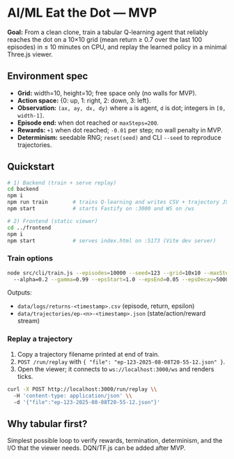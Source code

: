 # AI/ML Eat the Dot — MVP

**Goal:** From a clean clone, train a tabular Q-learning agent that reliably reaches the dot on a 10×10 grid (mean return ≥ 0.7 over the last 100 episodes) in ≤ 10 minutes on CPU, and replay the learned policy in a minimal Three.js viewer.

## Environment spec
- **Grid:** width=10, height=10; free space only (no walls for MVP).
- **Action space:** {0: up, 1: right, 2: down, 3: left}.
- **Observation:** `(ax, ay, dx, dy)` where `a` is agent, `d` is dot; integers in `[0, width-1]`.
- **Episode end:** when dot reached or `maxSteps=200`.
- **Rewards:** `+1` when dot reached; `-0.01` per step; no wall penalty in MVP.
- **Determinism:** seedable RNG; `reset(seed)` and CLI `--seed` to reproduce trajectories.

## Quickstart
```bash
# 1) Backend (train + serve replay)
cd backend
npm i
npm run train        # trains Q-learning and writes CSV + trajectory JSON
npm start            # starts Fastify on :3000 and WS on /ws

# 2) Frontend (static viewer)
cd ../frontend
npm i
npm start            # serves index.html on :5173 (Vite dev server)
```

### Train options
```bash
node src/cli/train.js --episodes=10000 --seed=123 --grid=10x10 --maxSteps=200 \\
  --alpha=0.2 --gamma=0.99 --epsStart=1.0 --epsEnd=0.05 --epsDecay=5000
```
Outputs:
- `data/logs/returns-<timestamp>.csv` (episode, return, epsilon)
- `data/trajectories/ep-<n>-<timestamp>.json` (state/action/reward stream)

### Replay a trajectory
1. Copy a trajectory filename printed at end of train.
2. `POST /run/replay` with `{ "file": "ep-123-2025-08-08T20-55-12.json" }`.
3. Open the viewer; it connects to `ws://localhost:3000/ws` and renders ticks.

```bash
curl -X POST http://localhost:3000/run/replay \\
  -H 'content-type: application/json' \\
  -d '{"file":"ep-123-2025-08-08T20-55-12.json"}'
```

## Why tabular first?
Simplest possible loop to verify rewards, termination, determinism, and the I/O that the viewer needs. DQN/TF.js can be added after MVP.
